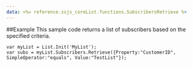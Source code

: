 ```yaml
---
data: <%= reference.ssjs_coreList.functions.SubscribersRetrieve %>
---
```


##Example
This sample code returns a list of subscribers based on the specified criteria.
```
var myList = List.Init('MyList');
var subs = myList.Subscribers.Retrieve({Property:"CustomerID", SimpleOperator:"equals", Value:"TestList"});
```
